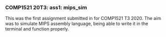 ### COMP1521 20T3: ass1: mips_sim ###
This was the first assignment submitted in for COMP1521 T3 2020.
The aim was to simulate MIPS assembly language, being able to write it in the terminal and function properly.
